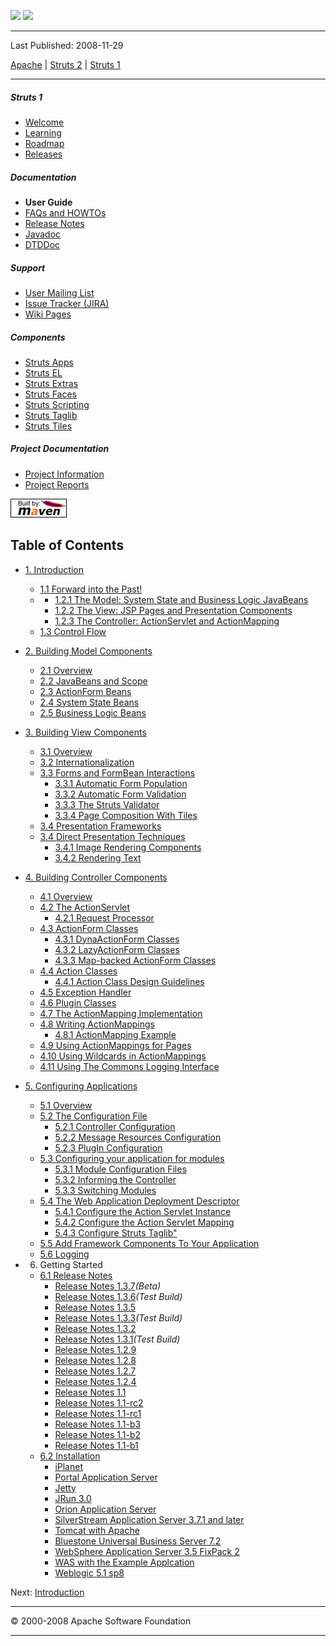 <span id="bannerLeft">[![](http://www.apache.org/images/asf-logo.gif)](http://www.apache.org/)</span> <span id="bannerRight">[![](../images/struts.gif)]()</span>

------------------------------------------------------------------------

Last Published: 2008-11-29

[Apache](http://www.apache.org/) | [Struts 2](../2.x/) | [Struts 1](../1.x/)

------------------------------------------------------------------------

##### Struts 1

-   [Welcome](../index.html.md)
-   [Learning](../learning.html.md)
-   [Roadmap](../roadmap.html.md)
-   [Releases](../downloads.html.md)

##### Documentation

-   **User Guide**
-   [FAQs and HOWTOs](../faqs/index.html.md)
-   [Release Notes](../userGuide/release-notes.html.md)
-   [Javadoc](../apidocs/index.html.md)
-   [DTDDoc](../dtddoc/index.html.md)

##### Support

-   [User Mailing List](../mail.html.md)
-   [Issue Tracker (JIRA)](http://issues.apache.org/struts/)
-   [Wiki Pages](http://wiki.apache.org/struts/)

##### Components

-   [Struts Apps](../struts-apps/index.html.md)
-   [Struts EL](../struts-el/index.html.md)
-   [Struts Extras](../struts-extras/index.html.md)
-   [Struts Faces](../struts-faces/index.html.md)
-   [Struts Scripting](../struts-scripting/index.html.md)
-   [Struts Taglib](../struts-taglib/index.html.md)
-   [Struts Tiles](../struts-tiles/index.html.md)

##### Project Documentation

-   [Project Information](../project-info.html.md)
-   [Project Reports](../project-reports.html.md)

[![Built by Maven](../images/logos/maven-feather.png)](http://maven.apache.org/ "Built by Maven")

<span id="Table_of_Contents"></span>Table of Contents
-----------------------------------------------------

-   [1. Introduction](introduction.html.md)
    -   [1.1 Forward into the Past!](introduction.html.md#history)
    -   -   [1.2.1 The Model: System State and Business Logic JavaBeans](introduction.html.md#modelConcepts)
        -   [1.2.2 The View: JSP Pages and Presentation Components](introduction.html.md#presentationConcepts)
        -   [1.2.3 The Controller: ActionServlet and ActionMapping](introduction.html.md#controllerConcepts)
    -   [1.3 Control Flow](introduction.html.md#flow)

-   [2. Building Model Components](building_model.html.md)
    -   [2.1 Overview](building_model.html.md#overview)
    -   [2.2 JavaBeans and Scope](building_model.html.md#javabeans)
    -   [2.3 ActionForm Beans](building_model.html.md#actionform)
    -   [2.4 System State Beans](building_model.html.md#system_state)
    -   [2.5 Business Logic Beans](building_model.html.md#business_logic)
-   [3. Building View Components](building_view.html.md)
    -   [3.1 Overview](building_view.html.md#overview)
    -   [3.2 Internationalization](building_view.html.md#i18n)
    -   [3.3 Forms and FormBean Interactions](building_view.html.md#form_beans)
        -   [3.3.1 Automatic Form Population](building_view.html.md#form_population)
        -   [3.3.2 Automatic Form Validation](building_view.html.md#form_validation)
        -   [3.3.3 The Struts Validator](building_view.html.md#validator)
        -   [3.3.4 Page Composition With Tiles](building_view.html.md#Tiles)
    -   [3.4 Presentation Frameworks](building_view.html.md#presentation_frameworks)
    -   [3.4 Direct Presentation Techniques](building_view.html.md#other_presentations)
        -   [3.4.1 Image Rendering Components](building_view.html.md#image_rendering)
        -   [3.4.2 Rendering Text](building_view.html.md#text_rendering)
-   [4. Building Controller Components](building_controller.html.md)
    -   [4.1 Overview](building_controller.html.md#overview)
    -   [4.2 The ActionServlet](building_controller.html.md#action_servlet)
        -   [4.2.1 Request Processor](building_controller.html.md#request_processor)
    -   [4.3 ActionForm Classes](building_controller.html.md#action_form_classes)
        -   [4.3.1 DynaActionForm Classes](building_controller.html.md#dyna_action_form_classes)
        -   [4.3.2 LazyActionForm Classes](building_controller.html.md#lazy_action_form_classes)
        -   [4.3.3 Map-backed ActionForm Classes](building_controller.html.md#map_action_form_classes)
    -   [4.4 Action Classes](building_controller.html.md#action_classes)
        -   [4.4.1 Action Class Design Guidelines](building_controller.html.md#action_design_guide)
    -   [4.5 Exception Handler](building_controller.html.md#exception_handler)
    -   [4.6 Plugin Classes](building_controller.html.md#plugin_classes)
    -   [4.7 The ActionMapping Implementation](building_controller.html.md#actionmapping)
    -   [4.8 Writing ActionMappings](building_controller.html.md#config)
        -   [4.8.1 ActionMapping Example](building_controller.html.md#action_mapping_example)
    -   [4.9 Using ActionMappings for Pages](building_controller.html.md#module_config-use_actions)
    -   [4.10 Using Wildcards in ActionMappings](building_controller.html.md#action_mapping_wildcards)
    -   [4.11 Using The Commons Logging Interface](building_controller.html.md#logging)
-   [5. Configuring Applications](configuration.html.md)
    -   [5.1 Overview](configuration.html.md#config-overview)
    -   [5.2 The Configuration File](configuration.html.md#struts-config)
        -   [5.2.1 Controller Configuration](configuration.html.md#controller_config)
        -   [5.2.2 Message Resources Configuration](configuration.html.md#resources_config)
        -   [5.2.3 PlugIn Configuration](configuration.html.md#plugin_config)
    -   [5.3 Configuring your application for modules](configuration.html.md#dd_config_modules)
        -   [5.3.1 Module Configuration Files](configuration.html.md#module_config-files)
        -   [5.3.2 Informing the Controller](configuration.html.md#module_config-inform_controller)
        -   [5.3.3 Switching Modules](configuration.html.md#module_config-switching)
    -   [5.4 The Web Application Deployment Descriptor](configuration.html.md#dd_config)
        -   [5.4.1 Configure the Action Servlet Instance](configuration.html.md#dd_config_servlet)
        -   [5.4.2 Configure the Action Servlet Mapping](configuration.html.md#dd_config_mapping)
        -   [5.4.3 Configure Struts Taglib"](configuration.html.md#dd_config_taglib)
    -   [5.5 Add Framework Components To Your Application](configuration.html.md#config_add)
    -   [5.6 Logging](configuration.html.md#config_logging)
-   6. Getting Started
    -   [6.1 Release Notes](release-notes.html.md)
        -   [Release Notes 1.3.7](release-notes-1_3_7.html.md)*(Beta)*
        -   [Release Notes 1.3.6](release-notes-1_3_6.html.md)*(Test Build)*
        -   [Release Notes 1.3.5](release-notes-1_3_5.html.md)
        -   [Release Notes 1.3.3](release-notes-1_3_3.html.md)*(Test Build)*
        -   [Release Notes 1.3.2](release-notes-1_3_2.html.md)
        -   [Release Notes 1.3.1](release-notes-1_3_1.html.md)*(Test Build)*
        -   [Release Notes 1.2.9](release-notes-1_2_9.html.md)
        -   [Release Notes 1.2.8](release-notes-1_2_8.html.md)
        -   [Release Notes 1.2.7](release-notes-1_2_7.html.md)
        -   [Release Notes 1.2.4](release-notes-1_2_4.html.md)
        -   [Release Notes 1.1](release-notes-1_1.html.md)
        -   [Release Notes 1.1-rc2](release-notes-1_1-rc2.html.md)
        -   [Release Notes 1.1-rc1](release-notes-1_1-rc1.html.md)
        -   [Release Notes 1.1-b3](release-notes-1_1-b3.html.md)
        -   [Release Notes 1.1-b2](release-notes-1_1-b2.html.md)
        -   [Release Notes 1.1-b1](release-notes-1_1-b1.html.md)
    -   [6.2 Installation](installation.html.md)
        -   [iPlanet](installation-ip.html.md)
        -   [Portal Application Server](installation-ipas.html.md)
        -   [Jetty](installation-jetty.html.md)
        -   [JRun 3.0](installation-jr30.html.md)
        -   [Orion Application Server](installation-oas.html.md)
        -   [SilverStream Application Server 3.7.1 and later](installation-sas.html.md)
        -   [Tomcat with Apache](installation-tc.html.md)
        -   [Bluestone Universal Business Server 7.2](installation-ubs72.html.md)
        -   [WebSphere Application Server 3.5 FixPack 2](installation-was352.html.md)
        -   [WAS with the Example Applcation](installation-was352-x.html.md)
        -   [Weblogic 5.1 sp8](installation-wls5.html.md)

Next: [Introduction](introduction.html.md)

------------------------------------------------------------------------

© 2000-2008 Apache Software Foundation

------------------------------------------------------------------------



